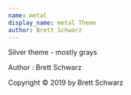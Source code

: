 ```yaml
---
name: metal
display_name: metal Theme
author: Brett Schwarz
---
```

Silver theme - mostly grays

Author
: Brett Schwarz

Copyright © 2019 by Brett Schwarz
